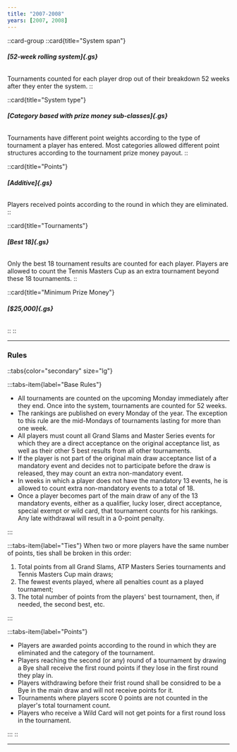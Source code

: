 ```yaml
---
title: "2007-2008"
years: [2007, 2008]
---
```


::card-group
::card{title="System span"}

###### **[52-week rolling system]{.gs}**

Tournaments counted for each player drop out of their breakdown 52 weeks after they enter the system.
::

::card{title="System type"}

###### **[Category based with prize money sub-classes]{.gs}**

Tournaments have different point weights according to the type of tournament a player has entered. Most categories allowed different point structures according to the tournament prize money payout.
::

::card{title="Points"}

###### **[Additive]{.gs}**

Players received points according to the round in which they are eliminated.
::

::card{title="Tournaments"}

###### **[Best 18]{.gs}**

Only the best 18 tournament results are counted for each player. Players are allowed to count the Tennis Masters Cup as an extra tournament beyond these 18 tournaments.
::

::card{title="Minimum Prize Money"}

###### **[$25,000]{.gs}**

::
::

---

### Rules

::tabs{color="secondary" size="lg"}

:::tabs-item{label="Base Rules"}

- All tournaments are counted on the upcoming Monday immediately after they end. Once into the system, tournaments are counted for 52 weeks.
- The rankings are published on every Monday of the year. The exception to this rule are the mid-Mondays of tournaments lasting for more than one week.
- All players must count all Grand Slams and Master Series events for which they are a direct acceptance on the original acceptance list, as well as their other 5 best results from all other tournaments.
- If the player is not part of the original main draw acceptance list of a mandatory event and decides not to participate before the draw is released, they may count an extra non-mandatory event.
- In weeks in which a player does not have the mandatory 13 events, he is allowed to count extra non-mandatory events to a total of 18.
- Once a player becomes part of the main draw of any of the 13 mandatory events, either as a qualifier, lucky loser, direct acceptance, special exempt or wild card, that tournament counts for his rankings. Any late withdrawal will result in a 0-point penalty.

:::

:::tabs-item{label="Ties"}
When two or more players have the same number of points, ties shall be broken in this order:

1. Total points from all Grand Slams, ATP Masters Series tournaments and Tennis Masters Cup main draws;
1. The fewest events played, where all penalties count as a played tournament;
1. The total number of points from the players' best tournament, then, if needed, the second best, etc.

:::

:::tabs-item{label="Points"}

- Players are awarded points according to the round in which they are eliminated and the category of the tournament.
- Players reaching the second (or any) round of a tournament by drawing a Bye shall receive the first round points if they lose in the first round they play in.
- Players withdrawing before their frist round shall be considred to be a Bye in the main draw and will not receive points for it.
- Tournaments where players score 0 points are not counted in the player's total tournament count.
- Players who receive a Wild Card will not get points for a first round loss in the tournament.

:::
::

---
